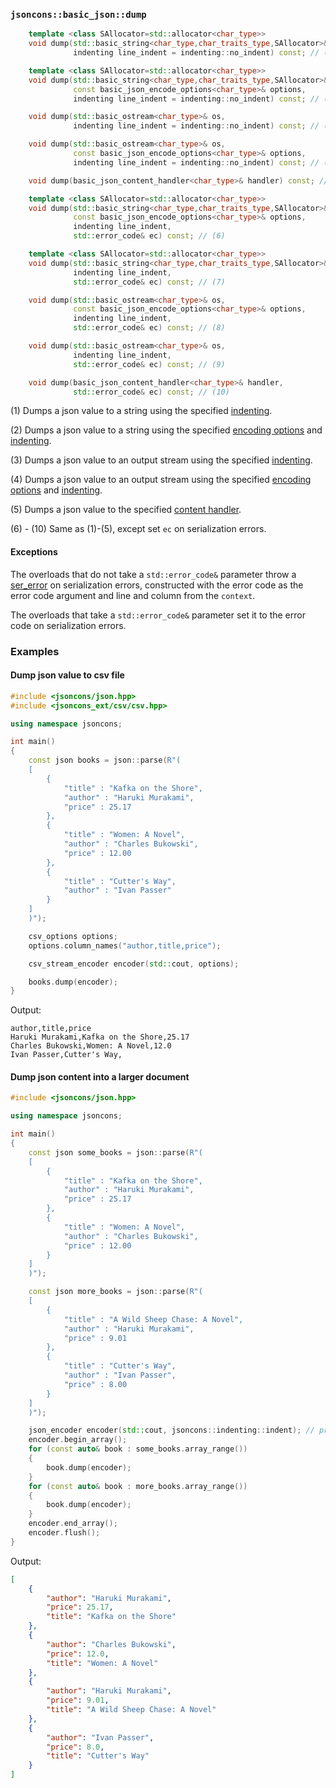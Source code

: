 ### `jsoncons::basic_json::dump`

```c++
    template <class SAllocator=std::allocator<char_type>>
    void dump(std::basic_string<char_type,char_traits_type,SAllocator>& s, 
              indenting line_indent = indenting::no_indent) const; // (1)

    template <class SAllocator=std::allocator<char_type>>
    void dump(std::basic_string<char_type,char_traits_type,SAllocator>& s,
              const basic_json_encode_options<char_type>& options, 
              indenting line_indent = indenting::no_indent) const; // (2)

    void dump(std::basic_ostream<char_type>& os, 
              indenting line_indent = indenting::no_indent) const; // (3)

    void dump(std::basic_ostream<char_type>& os, 
              const basic_json_encode_options<char_type>& options, 
              indenting line_indent = indenting::no_indent) const; // (4)

    void dump(basic_json_content_handler<char_type>& handler) const; // (5)

    template <class SAllocator=std::allocator<char_type>>
    void dump(std::basic_string<char_type,char_traits_type,SAllocator>& s,
              const basic_json_encode_options<char_type>& options, 
              indenting line_indent,
              std::error_code& ec) const; // (6)

    template <class SAllocator=std::allocator<char_type>>
    void dump(std::basic_string<char_type,char_traits_type,SAllocator>& s, 
              indenting line_indent,
              std::error_code& ec) const; // (7)

    void dump(std::basic_ostream<char_type>& os, 
              const basic_json_encode_options<char_type>& options, 
              indenting line_indent,
              std::error_code& ec) const; // (8)

    void dump(std::basic_ostream<char_type>& os, 
              indenting line_indent,
              std::error_code& ec) const; // (9)

    void dump(basic_json_content_handler<char_type>& handler, 
              std::error_code& ec) const; // (10)
```

(1) Dumps a json value to a string using the specified [indenting](../indenting.md).

(2) Dumps a json value to a string using the specified [encoding options](../basic_json_options.md)
    and [indenting](../indenting.md).

(3) Dumps a json value to an output stream using the specified [indenting](../indenting.md).

(4) Dumps a json value to an output stream using the specified [encoding options](../basic_json_options.md)
    and [indenting](../indenting.md).

(5) Dumps a json value to the specified [content handler](../basic_json_content_handler.md).

(6) - (10) Same as (1)-(5), except set `ec` on serialization errors. 

#### Exceptions

The overloads that do not take a `std::error_code&` parameter throw a
[ser_error](ser_error.md) on serialization errors, constructed with the error code as the error code argument
and line and column from the `context`. 

The overloads that take a `std::error_code&` parameter set it to the error code on serialization errors.

### Examples

#### Dump json value to csv file

```c++
#include <jsoncons/json.hpp>
#include <jsoncons_ext/csv/csv.hpp>

using namespace jsoncons;

int main()
{
    const json books = json::parse(R"(
    [
        {
            "title" : "Kafka on the Shore",
            "author" : "Haruki Murakami",
            "price" : 25.17
        },
        {
            "title" : "Women: A Novel",
            "author" : "Charles Bukowski",
            "price" : 12.00
        },
        {
            "title" : "Cutter's Way",
            "author" : "Ivan Passer"
        }
    ]
    )");

    csv_options options;
    options.column_names("author,title,price");

    csv_stream_encoder encoder(std::cout, options);

    books.dump(encoder);
}
```

Output:

```csv
author,title,price
Haruki Murakami,Kafka on the Shore,25.17
Charles Bukowski,Women: A Novel,12.0
Ivan Passer,Cutter's Way,
```

#### Dump json content into a larger document

```c++
#include <jsoncons/json.hpp>

using namespace jsoncons;

int main()
{
    const json some_books = json::parse(R"(
    [
        {
            "title" : "Kafka on the Shore",
            "author" : "Haruki Murakami",
            "price" : 25.17
        },
        {
            "title" : "Women: A Novel",
            "author" : "Charles Bukowski",
            "price" : 12.00
        }
    ]
    )");

    const json more_books = json::parse(R"(
    [
        {
            "title" : "A Wild Sheep Chase: A Novel",
            "author" : "Haruki Murakami",
            "price" : 9.01
        },
        {
            "title" : "Cutter's Way",
            "author" : "Ivan Passer",
            "price" : 8.00
        }
    ]
    )");

    json_encoder encoder(std::cout, jsoncons::indenting::indent); // pretty print
    encoder.begin_array();
    for (const auto& book : some_books.array_range())
    {
        book.dump(encoder);
    }
    for (const auto& book : more_books.array_range())
    {
        book.dump(encoder);
    }
    encoder.end_array();
    encoder.flush();
}
```

Output:

```json
[
    {
        "author": "Haruki Murakami",
        "price": 25.17,
        "title": "Kafka on the Shore"
    },
    {
        "author": "Charles Bukowski",
        "price": 12.0,
        "title": "Women: A Novel"
    },
    {
        "author": "Haruki Murakami",
        "price": 9.01,
        "title": "A Wild Sheep Chase: A Novel"
    },
    {
        "author": "Ivan Passer",
        "price": 8.0,
        "title": "Cutter's Way"
    }
]
```
